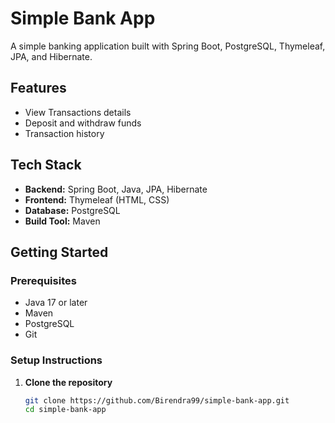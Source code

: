 # Simple Bank App

A simple banking application built with Spring Boot, PostgreSQL, Thymeleaf, JPA, and Hibernate.  

## Features

- View Transactions details
- Deposit and withdraw funds
- Transaction history


## Tech Stack

- **Backend:** Spring Boot, Java, JPA, Hibernate
- **Frontend:** Thymeleaf (HTML, CSS)
- **Database:** PostgreSQL
- **Build Tool:** Maven

##  Getting Started

### Prerequisites

- Java 17 or later
- Maven
- PostgreSQL
- Git

### Setup Instructions

1. **Clone the repository**
   ```bash
   git clone https://github.com/Birendra99/simple-bank-app.git
   cd simple-bank-app
